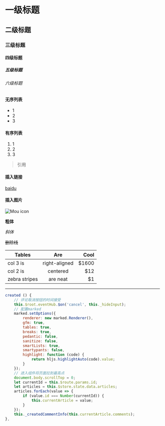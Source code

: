 ﻿
# 一级标题
## 二级标题
### 三级标题
#### 四级标题
##### 五级标题
###### 六级标题

#### 无序列表
* 1
* 2
* 3

#### 有序列表
1. 1
2. 2
3. 3
> 引用


#### 插入链接
[baidu](http://www.baidu.com)

#### 插入图片
![Mou icon](http://pic.qjimage.com/alamy001/high/ak8x9m.jpg)

**粗体**

*斜体*

~~删除线~~

| Tables        | Are           | Cool  |
| ------------- |:-------------:| -----:|
| col 3 is      | right-aligned | $1600 |
| col 2 is      | centered      |   $12 |
| zebra stripes | are neat      |    $1 |

***

```js 
created () {
	// 评论取消按钮的时间接受
	this.$root.eventHub.$on('cancel', this._hideInput);
	// 配置marked
	marked.setOptions({
		renderer: new marked.Renderer(),
		gfm: true,
		tables: true,
		breaks: true,
		pedantic: false,
		sanitize: false,
		smartLists: true,
		smartypants: false,
		highlight: function (code) {
			return hljs.highlightAuto(code).value;
		}
	});
	// 进入组件将页面拉到最高点
	document.body.scrollTop = 0;
	let currentId = this.$route.params.id;
	let articles = this.$store.state.data.articles;
	articles.forEach(value => {
		if (value.id === Number(currentId)) {
			this.currentArticle = value;
		}
	});
	this._createdCommentInfo(this.currentArticle.comments);
},
```